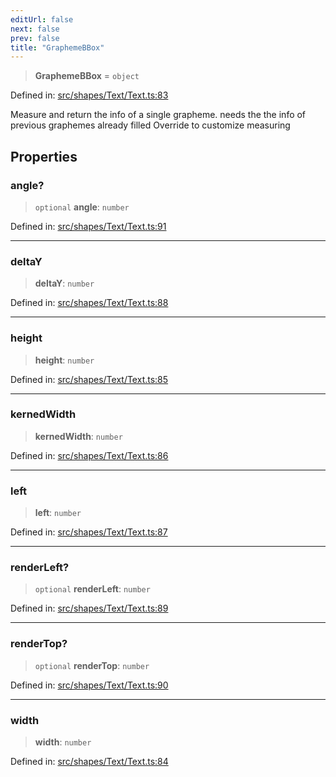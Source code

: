 ```yaml
---
editUrl: false
next: false
prev: false
title: "GraphemeBBox"
---
```


> **GraphemeBBox** = `object`

Defined in: [src/shapes/Text/Text.ts:83](https://github.com/fabricjs/fabric.js/blob/977f797255d8c56b5b68360b0d45bed33697d2e8/src/shapes/Text/Text.ts#L83)

Measure and return the info of a single grapheme.
needs the the info of previous graphemes already filled
Override to customize measuring

## Properties

### angle?

> `optional` **angle**: `number`

Defined in: [src/shapes/Text/Text.ts:91](https://github.com/fabricjs/fabric.js/blob/977f797255d8c56b5b68360b0d45bed33697d2e8/src/shapes/Text/Text.ts#L91)

***

### deltaY

> **deltaY**: `number`

Defined in: [src/shapes/Text/Text.ts:88](https://github.com/fabricjs/fabric.js/blob/977f797255d8c56b5b68360b0d45bed33697d2e8/src/shapes/Text/Text.ts#L88)

***

### height

> **height**: `number`

Defined in: [src/shapes/Text/Text.ts:85](https://github.com/fabricjs/fabric.js/blob/977f797255d8c56b5b68360b0d45bed33697d2e8/src/shapes/Text/Text.ts#L85)

***

### kernedWidth

> **kernedWidth**: `number`

Defined in: [src/shapes/Text/Text.ts:86](https://github.com/fabricjs/fabric.js/blob/977f797255d8c56b5b68360b0d45bed33697d2e8/src/shapes/Text/Text.ts#L86)

***

### left

> **left**: `number`

Defined in: [src/shapes/Text/Text.ts:87](https://github.com/fabricjs/fabric.js/blob/977f797255d8c56b5b68360b0d45bed33697d2e8/src/shapes/Text/Text.ts#L87)

***

### renderLeft?

> `optional` **renderLeft**: `number`

Defined in: [src/shapes/Text/Text.ts:89](https://github.com/fabricjs/fabric.js/blob/977f797255d8c56b5b68360b0d45bed33697d2e8/src/shapes/Text/Text.ts#L89)

***

### renderTop?

> `optional` **renderTop**: `number`

Defined in: [src/shapes/Text/Text.ts:90](https://github.com/fabricjs/fabric.js/blob/977f797255d8c56b5b68360b0d45bed33697d2e8/src/shapes/Text/Text.ts#L90)

***

### width

> **width**: `number`

Defined in: [src/shapes/Text/Text.ts:84](https://github.com/fabricjs/fabric.js/blob/977f797255d8c56b5b68360b0d45bed33697d2e8/src/shapes/Text/Text.ts#L84)
